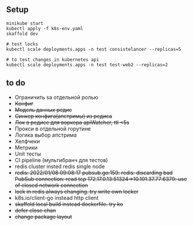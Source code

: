 
## Setup

    minikube start
    kubectl apply -f k8s-env.yaml
    skaffold dev

    # test locks
    kubectl scale deployments.apps -n test consistelancer --replicas=5

    # to test changes in kubernetes api
    kubectl scale deployments.apps -n test test-web2 --replicas=2

## to do

+ Ограничить sa отдельной ролью
+ <s>Конфиг</s>
+ <s>Модель данных редис</s>
+ <s>Синкер конфига(апстримы) из редиса</s>
+ <s>Лок в редисе для воркера apiWatcher, ttl <5s</s>
+ Прокси в отдельной горутине
+ Логика выбор апстрима
+ Хелфчеки
+ Метрики
+ Unit тесты
+ CI pipeline (мультибранч для тестов)
+ redis cluster insted redis single node
+ <s>redis: 2022/01/08 09:08:17 pubsub.go:159: redis: discarding bad PubSub connection: read tcp 172.17.0.13:51324->10.101.37.77:6379: use of closed network connection</s>
+ <s>lock in redis always changing. try write own locker</s>
+ k8s.io/client-go instead http client
+ <s>skaffold local build instead dockerfile. try ko</s>
+ <s>defer close chan</s>
+ <s>change package layout</s>
